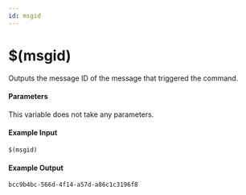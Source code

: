 ```yaml
---
id: msgid
---
```


# $(msgid)

Outputs the message ID of the message that triggered the command.

#### Parameters

This variable does not take any parameters.

#### Example Input

```
$(msgid)
```

#### Example Output

```
bcc9b4bc-566d-4f14-a57d-a86c1c3196f8
```
